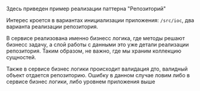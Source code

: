 Здесь приведен пример реализации паттерна "Репозиторий"

Интерес кроется в вариантах инициализации приложения: `/src/ioc`, два варианта реализации репозитория.

В сервисе реализована именно бизнесс логика, где методы решают бизнесс задачу, а слой работы с данными это уже детали реализации репозитория. Таким образом, не важно, где мы храним коллекцию сущностей.

Также в сервисе бизнес логики происходит валидация дто, валидный объект отдается репозиторию. 
Ошибку в данном случае ловим либо в сервисе бизнес логики, либо уровнем приложения выше